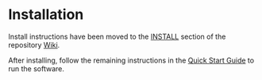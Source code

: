 # Installation

Install instructions have been moved to the [INSTALL](https://github.com/ChandlerFerry/deafwave-blockchain/wiki/INSTALL) section of the repository [Wiki](https://github.com/ChandlerFerry/deafwave-blockchain/wiki).

After installing, follow the remaining instructions in the
[Quick Start Guide](https://github.com/ChandlerFerry/deafwave-blockchain/wiki/Quick-Start-Guide)
to run the software.
